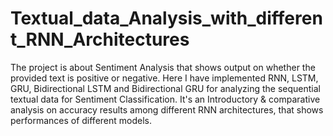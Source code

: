 # Textual_data_Analysis_with_different_RNN_Architectures
The project is about  Sentiment Analysis  that shows output on  whether the provided text is positive or negative. Here I have implemented RNN, LSTM, GRU, Bidirectional LSTM and Bidirectional GRU for analyzing the sequential textual data for Sentiment Classification.  It's an Introductory &amp; comparative analysis on accuracy results among different RNN architectures, that shows performances of different models.    

